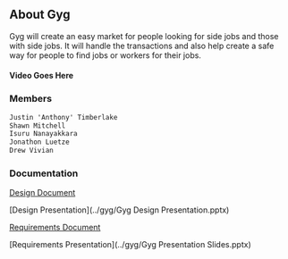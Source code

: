 ## About Gyg

Gyg will create an easy market for people looking for side jobs and those with side
jobs. It will handle the transactions and also help create a safe way for people to find jobs or
workers for their jobs. 

#### Video Goes Here

### Members

```markdown
Justin 'Anthony' Timberlake
Shawn Mitchell
Isuru Nanayakkara
Jonathon Luetze
Drew Vivian
```

### Documentation

[Design Document](../gyg/Design.pdf)

[Design Presentation](../gyg/Gyg Design Presentation.pptx)

[Requirements Document](../gyg/Requirements.pdf)

[Requirements Presentation](../gyg/Gyg Presentation Slides.pptx)


